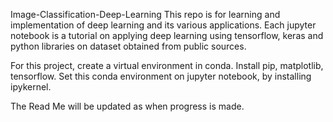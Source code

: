 Image-Classification-Deep-Learning
This repo is for learning and implementation of deep learning and its various applications. Each jupyter notebook is a tutorial on applying deep learning using tensorflow, keras and python libraries on dataset obtained from public sources.

For this project, create a virtual environment in conda. Install pip, matplotlib, tensorflow. Set this conda environment on jupyter notebook, by installing ipykernel. 

The Read Me will be updated as when progress is made.
